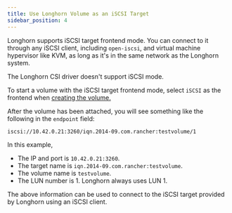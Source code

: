 ```yaml
---
title: Use Longhorn Volume as an iSCSI Target
sidebar_position: 4
---
```


Longhorn supports iSCSI target frontend mode. You can connect to it
through any iSCSI client, including `open-iscsi`, and virtual machine
hypervisor like KVM, as long as it's in the same network as the Longhorn system.

The Longhorn CSI driver doesn't support iSCSI mode.

To start a volume with the iSCSI target frontend mode, select `iSCSI` as the frontend when [creating the volume.](../volumes-and-nodes/create-volumes)

After the volume has been attached, you will see something like the following in the `endpoint` field:

```text
iscsi://10.42.0.21:3260/iqn.2014-09.com.rancher:testvolume/1
```

In this example,

- The IP and port is `10.42.0.21:3260`.
- The target name is `iqn.2014-09.com.rancher:testvolume`.
- The volume name is `testvolume`.
- The LUN number is 1. Longhorn always uses LUN 1.

The above information can be used to connect to the iSCSI target provided by Longhorn using an iSCSI client.
